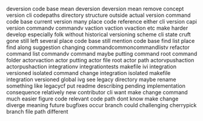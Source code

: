 deversion code base mean deversion deversion mean remove concept version cli codepaths directory structure outside actual version command code base current version many place code reference either cli version capi version commandv commandv vaction vaction vvaction etc make harder develop especially folk without historical versioning scheme cli state cruft gone still left several place code base still mention code base find list place find along suggestion changing commandcommoncommandlistv refactor command list commandv command maybe putting command root command folder actorvaction actor putting actor file root actor path actorvpushaction actorpushaction integrationv integrationtests makefile ivi integration versioned isolated command change integration isolated makefile integration versioned global ivg see legacy directory maybe rename something like legacycf put readme describing pending implementation consequence relatively new contributor cli want make change command much easier figure code relevant code path dont know make change diverge meaning future bugfixes occur branch could challenging cherrypick branch file path different